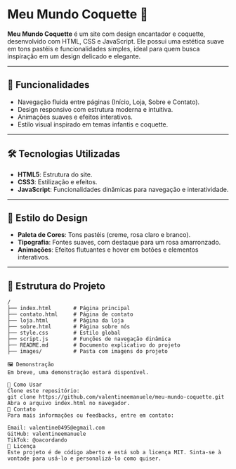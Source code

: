 # Meu Mundo Coquette 🌸

**Meu Mundo Coquette** é um site com design encantador e coquette, desenvolvido com HTML, CSS e JavaScript. Ele possui uma estética suave em tons pastéis e funcionalidades simples, ideal para quem busca inspiração em um design delicado e elegante.

---

## 🚀 Funcionalidades

- Navegação fluida entre páginas (Início, Loja, Sobre e Contato).
- Design responsivo com estrutura moderna e intuitiva.
- Animações suaves e efeitos interativos.
- Estilo visual inspirado em temas infantis e coquette.

---

## 🛠️ Tecnologias Utilizadas

- **HTML5**: Estrutura do site.
- **CSS3**: Estilização e efeitos.
- **JavaScript**: Funcionalidades dinâmicas para navegação e interatividade.

---

## 🎨 Estilo do Design

- **Paleta de Cores**: Tons pastéis (creme, rosa claro e branco).
- **Tipografia**: Fontes suaves, com destaque para um rosa amarronzado.
- **Animações**: Efeitos flutuantes e hover em botões e elementos interativos.

---

## 📂 Estrutura do Projeto

```plaintext
/
├── index.html       # Página principal
├── contato.html     # Página de contato
├── loja.html        # Página da loja
├── sobre.html       # Página sobre nós
├── style.css        # Estilo global
├── script.js        # Funções de navegação dinâmica
├── README.md        # Documento explicativo do projeto
├── images/          # Pasta com imagens do projeto

🖼️ Demonstração
Em breve, uma demonstração estará disponível.

📖 Como Usar
Clone este repositório:
git clone https://github.com/valentineemanuele/meu-mundo-coquette.git
Abra o arquivo index.html no navegador.
📧 Contato
Para mais informações ou feedbacks, entre em contato:

Email: valentine0495@egmail.com
GitHub: valentineemanuele
TikTok: @oacordando
📝 Licença
Este projeto é de código aberto e está sob a licença MIT. Sinta-se à vontade para usá-lo e personalizá-lo como quiser.



